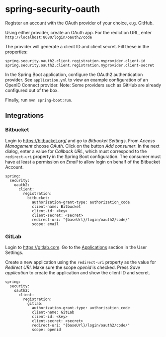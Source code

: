 # spring-security-oauth

Register an account with the OAuth provider of your choice, e.g. GitHub.

Using either provider, create an OAuth app. For the rediction URL, enter `http://localhost:8080/login/oauth2/code`

The provider will generate a client ID and client secret. Fill these in the properties:

```
spring.security.oauth2.client.registration.myprovider.client-id
spring.security.oauth2.client.registration.myprovider.client-secret
```

In the Spring Boot application, configure the OAuth2 authentication provider. See `application.yml` to view an example configuration of an OpenID Connect provider. Note: Some providers such as GitHub are already configured out of the box.

Finally, run `mvn spring-boot:run`.

## Integrations

### Bitbucket

Login to <https://bitbucket.org/> and go to _Bitbucket Settings_. From _Access Management_ choose _OAuth_. Click on the button _Add consumer_. In the next dialog, enter a value for _Callback URL_, which must correspond to the `redirect-uri` property in the Spring Boot configuration. The consumer must have at least a permission on _Email_ to allow login on behalf of the Bitbucket Account.

```
spring:
  security:
    oauth2:
      client:
        registration:
          bitbucket:
            authorization-grant-type: authorization_code
            client-name: Bitbucket
            client-id: <key>
            client-secret: <secret>
            redirect-uri: "{baseUrl}/login/oauth2/code/"
            scope: email
```

### GitLab

Login to <https://gitlab.com>. Go to the [Applications]( https://gitlab.com/profile/applications) section in the User Settings.

Create a new application using the `redirect-uri` property as the value for _Redirect URI_. Make sure the scope _openid_ is checked. Press _Save application_ to create the application and show the client ID and secret.

```
spring:
  security:
    oauth2:
      client:
        registration:
          gitlab:
            authorization-grant-type: authorization_code
            client-name: GitLab
            client-id: <key>
            client-secret: <secret>
            redirect-uri: "{baseUrl}/login/oauth2/code/"
            scope: openid
```
